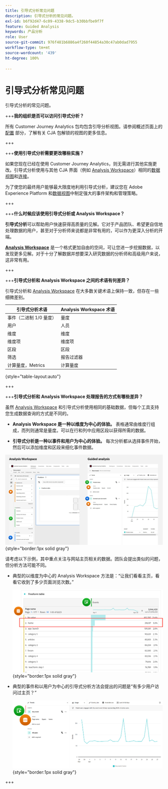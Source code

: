 ```yaml
---
title: 引导式分析常见问题
description: 引导式分析的常见问题。
exl-id: b6f92d47-6c09-4338-9dc5-b30bbfbe9f7f
feature: Guided Analysis
keywords: 产品分析
role: User
source-git-commit: 976f481b6886a4f260f44854a30c47ab0dad7955
workflow-type: tm+mt
source-wordcount: '439'
ht-degree: 100%

---
```


# 引导式分析常见问题

引导式分析的常见问题。

+++**我的组织是否可以访问引导式分析？**

所有 Customer Journey Analytics 包均包含引导分析视图。请参阅概述页面上的 [配置](overview.md#provisioning) 部分，了解有关 CJA 包解锁的视图的更多信息。

+++

+++**使用引导式分析需要更改哪些实施？**

如果您现在已经在使用 Customer Journey Analytics，则无需进行其他实施更改。引导式分析使用与其他 CJA 界面（例如 [Analysis Workspace](../analysis-workspace/home.md)）相同的[数据视图](../data-views/data-views.md)和[连接](../connections/overview.md)。

为了使您的最终用户能够最大限度地利用引导式分析，建议您在 Adobe Experience Platform 和[数据视图](../data-views/data-views.md)中制定强大的事件架构和管理策略。

+++

+++**什么时候应该使用引导式分析或 Analysis Workspace？**

**引导式分析**&#x200B;可以帮助用户快速获得高质量的见解。它对于产品团队、希望更自信地处理数据的用户，甚至对于分析师来说都是非常有用的，可以作为更深入分析的开端。

**[Analysis Workspace](../analysis-workspace/home.md)** 是一个格式更加自由的空间，可让您进一步挖掘数据，以发现更多见解。对于十分了解数据并想要深入研究数据的分析师和高级用户来说，这非常有用。

+++

+++**引导式分析和 Analysis Workspace 之间的术语有何差异？**

引导式分析和 [Analysis Workspace](../analysis-workspace/home.md) 在大多数关键术语上保持一致，但存在一些细微差别。

| 引导式分析术语 | Analysis Workspace 术语 |
| --- | --- |
| 事件（二进制 1/0 量度） | 量度 |
| 用户 | 人员 |
| 维度 | 维度 |
| 维度项 | 维度项 |
| 区段 | 区段 |
| 筛选 | 报告过滤器 |
| 计算量度，Metrics | 计算量度 |

{style="table-layout:auto"}

+++

+++**引导式分析和 Analysis Workspace 处理报告的方式有哪些差异？**

虽然 [Analysis Workspace](../analysis-workspace/home.md) 和引导式分析使用相同的基础数据，但每个工具支持您生成数据查询的方式是不同的。

* **Analysis Workspace 是一种以维度为中心的体验。** 表格通常由维度行组成，而列则通常是量度。可以在行和列中应用区段以获得所需的数据。

* **引导式分析是一种以事件和用户为中心的体验。** 每次分析都从选择事件开始，然后可以添加维度和区段来细化事件数据。

![Analysis Workspace 和引导式分析视图](assets/structure.png){style="border:1px solid gray"}

请考虑以下示例，其中重点关注与网站主页相关的数据。团队会提出类似的问题，但分析方法可能不同。

* 典型的以维度为中心的 Analysis Workspace 方法是：“让我们看看主页，看看它收到了多少页面浏览次数。”

  ![以维度为中心](assets/dimension-centered.png){style="border:1px solid gray"}

* 典型的事件和以用户为中心的引导式分析方法会提出的问题是“有多少用户访问过主页？”

  ![以事件为中心](assets/event-centered.png){style="border:1px solid gray"}

+++
